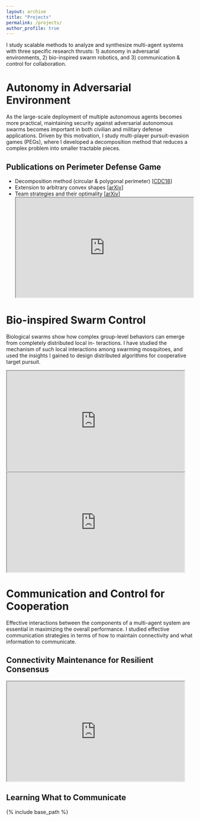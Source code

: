 ```yaml
---
layout: archive
title: "Projects"
permalink: /projects/
author_profile: true
---
```


I study scalable methods to analyze and synthesize multi-agent systems with three specific research thrusts: 1) autonomy in adversarial environments, 2) bio-inspired swarm robotics, and 3) communication & control for collaboration.


# Autonomy in Adversarial Environment

As the large-scale deployment of multiple autonomous agents becomes more practical, maintaining security against adversarial autonomous swarms becomes important in both civilian and military defense applications. Driven by this motivation, I study multi-player pursuit-evasion games (PEGs), where I developed a decomposition method that reduces a complex problem into smaller tractable pieces.

<!-- <video src="/files/LGR_team_defense.mp4" width="480" height="270" controls preload></video> -->
## Publications on Perimeter Defense Game
* Decomposition method (circular & polygonal perimeter) [[CDC18](https://doi.org/10.1109/CDC.2018.8618879)]
* Extension to arbitrary convex shapes [[arXiv](https://arxiv.org/abs/1909.03989)]
* Team strategies and their optimality [[arXiv](https://arxiv.org/abs/1912.04342)] <iframe src="https://www.youtube.com/embed/6zUPkzh_iPU" width="480" height="270" ></iframe>



# Bio-inspired Swarm Control

Biological swarms show how complex group-level behaviors can emerge from completely distributed local in-
teractions. I have studied the mechanism of such local interactions among swarming mosquitoes, and used
the insights I gained to design distributed algorithms for cooperative target pursuit. 

<iframe src="https://www.youtube.com/embed/Cnz75WZ88rI" width="480" height="270" ></iframe>

<iframe src="https://www.youtube.com/embed/Hova4bMiVZg" width="480" height="270" ></iframe>



# Communication and Control for Cooperation

Effective interactions between the components of a multi-agent system are essential in maximizing the overall performance. I studied effective communication strategies in terms of how to maintain connectivity and what information to communicate.

## Connectivity Maintenance for Resilient Consensus

<iframe src="https://www.youtube.com/embed/dj2afGyhBB4" width="480" height="270" ></iframe>

## Learning What to Communicate

<!-- <img src= "/images/foo-bar-identity-th.jpg" alt = "sample image"> -->

<!-- {% if author.googlescholar %}
  You can also find my articles on <u><a href="{{author.googlescholar}}">my Google Scholar profile</a>.</u>
{% endif %} -->

{% include base_path %}

<!-- {% for post in site.publications reversed %}
  {% include archive-single.html %}
{% endfor %} -->
